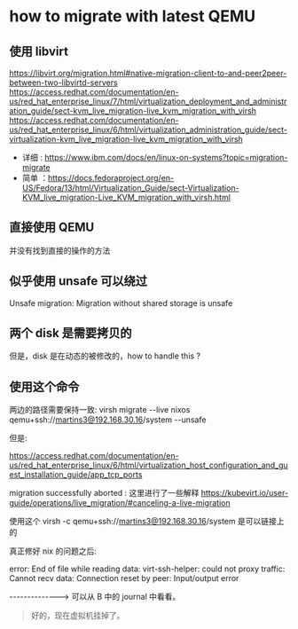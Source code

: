 # how to migrate with latest QEMU

## 使用 libvirt
https://libvirt.org/migration.html#native-migration-client-to-and-peer2peer-between-two-libvirtd-servers
https://access.redhat.com/documentation/en-us/red_hat_enterprise_linux/7/html/virtualization_deployment_and_administration_guide/sect-kvm_live_migration-live_kvm_migration_with_virsh
https://access.redhat.com/documentation/en-us/red_hat_enterprise_linux/6/html/virtualization_administration_guide/sect-virtualization-kvm_live_migration-live_kvm_migration_with_virsh

- 详细 : https://www.ibm.com/docs/en/linux-on-systems?topic=migration-migrate
- 简单 ：https://docs.fedoraproject.org/en-US/Fedora/13/html/Virtualization_Guide/sect-Virtualization-KVM_live_migration-Live_KVM_migration_with_virsh.html

## 直接使用 QEMU
并没有找到直接的操作的方法

## 似乎使用 unsafe 可以绕过
Unsafe migration: Migration without shared storage is unsafe

## 两个 disk 是需要拷贝的
但是，disk 是在动态的被修改的，how to handle this ?

## 使用这个命令

两边的路径需要保持一致:
virsh migrate --live nixos qemu+ssh://martins3@192.168.30.16/system --unsafe

但是:

https://access.redhat.com/documentation/en-us/red_hat_enterprise_linux/6/html/virtualization_host_configuration_and_guest_installation_guide/app_tcp_ports

<!-- 看上去的确是这种修复的方法，但是遇到你新的问题。 -->

migration successfully aborted : 这里进行了一些解释 https://kubevirt.io/user-guide/operations/live_migration/#canceling-a-live-migration


使用这个
virsh -c qemu+ssh://martins3@192.168.30.16/system 是可以链接上的

真正修好 nix 的问题之后:

error: End of file while reading data: virt-ssh-helper: could not proxy traffic: Cannot recv data: Connection reset by peer: Input/output error

--------------> 可以从 B 中的 journal 中看看。

> 好的，现在虚拟机挂掉了。
